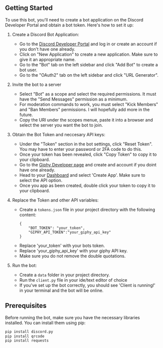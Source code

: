 ## Getting Started

To use this bot, you'll need to create a bot application on the Discord Developer Portal and obtain a bot token. Here's how to set it up:

1. Create a Discord Bot Application:

   - Go to the [Discord Developer Portal](https://discord.com/developers/applications) and log in or create an account if you don't have one already.
   - Click on "New Application" to create a new application. Make sure to give it an appropriate name.
   - Go to the "Bot" tab on the left sidebar and click "Add Bot" to create a bot user.
   - Go to the "OAuth2" tab on the left sidebar and click "URL Generator".

2. Invite the bot to a server

   - Select "Bot" as a scope and select the required permissions. It must have the "Send Messages" permission as a minimum.
   - For moderation commands to work, you must select "Kick Members" and "Ban Members" permissions. I will hopefully add more in the future.
   - Copy the URl under the scopes menue, paste it into a browser and select the server you want the bot to join.

3. Obtain the Bot Token and neccesary API keys:

   - Under the "Token" section in the bot settings, click "Reset Token". You may have to enter your password or 2FA code to do this.
   - Once your token has been revealed, click "Copy Token" to copy it to your clipboard.
   - Go to the [Giphy Developer page](https://developers.giphy.com/) and create and account if you doint have one already.
   - Head to your [Dashboard](https://developers.giphy.com/dashboard/) and select 'Create App'. Make sure to select the API option.
   - Once you app as been created, double click your token to copy it to your clipboard.

4. Replace the Token and other API variables:

   - Create a `tokens.json` file in your project directory with the following content:
     ```
     {
         "BOT_TOKEN": "your_token",
         "GIPHY_API_TOKEN":"your_giphy_api_key"
     }
     ```
   - Replace 'your_token' with your bots token.
   - Replace 'your_giphy_api_key' with your giphy API key.
   - Make sure you do not remove the double quotations.

5. Run the bot:
   - Create a `data` folder in your project directory.
   - Run the `client.py` file in your ide/text editor of choice
   - If you've set up the bot correctly, you should see 'Client is running!' in your terminal and the bot will be online.

## Prerequisites

Before running the bot, make sure you have the necessary libraries installed. You can install them using pip:

```bash
pip install discord.py
pip install qrcode
pip install requests
```
